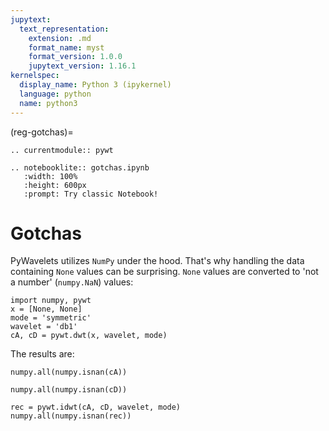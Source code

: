 ```yaml
---
jupytext:
  text_representation:
    extension: .md
    format_name: myst
    format_version: 1.0.0
    jupytext_version: 1.16.1
kernelspec:
  display_name: Python 3 (ipykernel)
  language: python
  name: python3
---
```


(reg-gotchas)=

```{eval-rst}
.. currentmodule:: pywt

.. notebooklite:: gotchas.ipynb
   :width: 100%
   :height: 600px
   :prompt: Try classic Notebook!
```

# Gotchas

PyWavelets utilizes `NumPy` under the hood. That's why handling the data
containing `None` values can be surprising. `None` values are converted to
'not a number' (`numpy.NaN`) values:

```{code-cell}
import numpy, pywt
x = [None, None]
mode = 'symmetric'
wavelet = 'db1'
cA, cD = pywt.dwt(x, wavelet, mode)
```

The results are:

```{code-cell}
numpy.all(numpy.isnan(cA))
```

<!-- True -->

```{code-cell}
numpy.all(numpy.isnan(cD))
```

<!-- True -->

```{code-cell}
rec = pywt.idwt(cA, cD, wavelet, mode)
numpy.all(numpy.isnan(rec))
```

<!-- True -->

